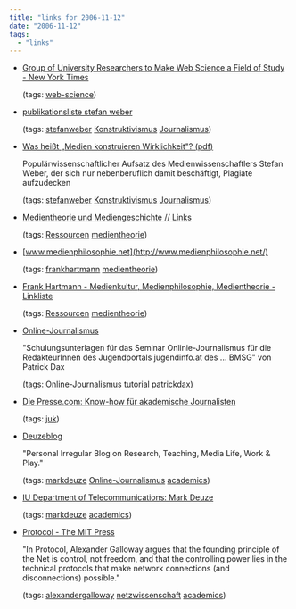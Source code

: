 ```yaml
---
title: "links for 2006-11-12"
date: "2006-11-12"
tags: 
  - "links"
---
```


- [Group of University Researchers to Make Web Science a Field of Study - New York Times](http://www.nytimes.com/2006/11/02/technology/02compute.html?ex=1163394000&en=05964a5d29e1e64a&ei=5070)
    
    (tags: [web-science](http://del.icio.us/heinzwittenbrink/web-science))
    
- [publikationsliste stefan weber](http://www.kfj.at/publikationsliste-stefanweber.htm)
    
    (tags: [stefanweber](http://del.icio.us/heinzwittenbrink/stefanweber) [Konstruktivismus](http://del.icio.us/heinzwittenbrink/Konstruktivismus) [Journalismus](http://del.icio.us/heinzwittenbrink/Journalismus))
    
- [Was heißt „Medien konstruieren Wirklichkeit"? (pdf)](http://www.mediamanual.at/mediamanual/themen/pdf/diverse/40_Weber.pdf)
    
    Populärwissenschaftlicher Aufsatz des Medienwissenschaftlers Stefan Weber, der sich nur nebenberuflich damit beschäftigt, Plagiate aufzudecken
    
    (tags: [stefanweber](http://del.icio.us/heinzwittenbrink/stefanweber) [Konstruktivismus](http://del.icio.us/heinzwittenbrink/Konstruktivismus) [Journalismus](http://del.icio.us/heinzwittenbrink/Journalismus))
    
- [Medientheorie und Mediengeschichte // Links](http://viadrina.euv-frankfurt-o.de/~sk/soemz03/links.html)
    
    (tags: [Ressourcen](http://del.icio.us/heinzwittenbrink/Ressourcen) [medientheorie](http://del.icio.us/heinzwittenbrink/medientheorie))
    
- [www.medienphilosophie.net](http://www.medienphilosophie.net/)
    
    (tags: [frankhartmann](http://del.icio.us/heinzwittenbrink/frankhartmann) [medientheorie](http://del.icio.us/heinzwittenbrink/medientheorie))
    
- [Frank Hartmann - Medienkultur, Medienphilosophie, Medientheorie - Linkliste](http://homepage.univie.ac.at/Frank.Hartmann/links.html)
    
    (tags: [Ressourcen](http://del.icio.us/heinzwittenbrink/Ressourcen) [medientheorie](http://del.icio.us/heinzwittenbrink/medientheorie))
    
- [Online-Journalismus](http://digital.typepad.com/onlinejournalismus/)
    
    "Schulungsunterlagen für das Seminar Onlinie-Journalismus für die RedakteurInnen des Jugendportals jugendinfo.at des ... BMSG" von Patrick Dax
    
    (tags: [Online-Journalismus](http://del.icio.us/heinzwittenbrink/Online-Journalismus) [tutorial](http://del.icio.us/heinzwittenbrink/tutorial) [patrickdax](http://del.icio.us/heinzwittenbrink/patrickdax))
    
- [Die Presse.com: Know-how für akademische Journalisten](http://www.diepresse.at/Artikel.aspx?channel=e&ressort=eo&id=597160&archiv=false)
    
    (tags: [juk](http://del.icio.us/heinzwittenbrink/juk))
    
- [Deuzeblog](http://deuze.blogspot.com/)
    
    "Personal Irregular Blog on Research, Teaching, Media Life, Work & Play."
    
    (tags: [markdeuze](http://del.icio.us/heinzwittenbrink/markdeuze) [Online-Journalismus](http://del.icio.us/heinzwittenbrink/Online-Journalismus) [academics](http://del.icio.us/heinzwittenbrink/academics))
    
- [IU Department of Telecommunications: Mark Deuze](http://www.indiana.edu/~telecom/faculty/deuze.html)
    
    (tags: [markdeuze](http://del.icio.us/heinzwittenbrink/markdeuze) [academics](http://del.icio.us/heinzwittenbrink/academics))
    
- [Protocol - The MIT Press](http://mitpress.mit.edu/catalog/item/default.asp?ttype=2&tid=10069)
    
    "In Protocol, Alexander Galloway argues that the founding principle of the Net is control, not freedom, and that the controlling power lies in the technical protocols that make network connections (and disconnections) possible."
    
    (tags: [alexandergalloway](http://del.icio.us/heinzwittenbrink/alexandergalloway) [netzwissenschaft](http://del.icio.us/heinzwittenbrink/netzwissenschaft) [academics](http://del.icio.us/heinzwittenbrink/academics))
